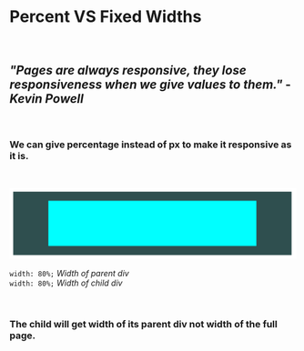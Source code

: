 # Percent VS Fixed Widths

<br/>

## _"Pages are always responsive, they lose responsiveness when we give values to them."_ - _**Kevin Powell**_

<br/>

<!-- When we give width in pixels it looses its responsiveness.-->

### We can give percentage instead of px to make it responsive as it is.

<br/>

![parent & child div](./percent-vs-fixed-width.png)

`width: 80%;` _Width of parent div_
<br>
`width: 80%;` _Width of child div_

<br>

### **The child will get width of its parent div not width of the full page.**
